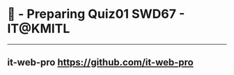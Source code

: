 # 🎲 - Preparing Quiz01 SWD67 - IT@KMITL
---
it-web-pro
<a href="https://github.com/it-web-pro">https://github.com/it-web-pro</a>
---
